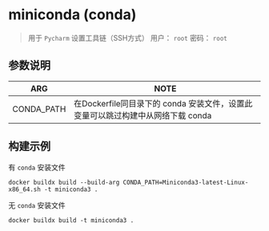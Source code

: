 # miniconda (conda)

> 用于 `Pycharm` 设置工具链（SSH方式）
> 用户： `root`
> 密码： `root`

## 参数说明

| ARG | NOTE                                                |
| --- |-----------------------------------------------------|
| CONDA_PATH | 在Dockerfile同目录下的 conda 安装文件，设置此变量可以跳过构建中从网络下载 conda |

## 构建示例

有 `conda` 安装文件

```shell
docker buildx build --build-arg CONDA_PATH=Miniconda3-latest-Linux-x86_64.sh -t miniconda3 .
```


无 `conda` 安装文件

```shell
docker buildx build -t miniconda3 .
```
